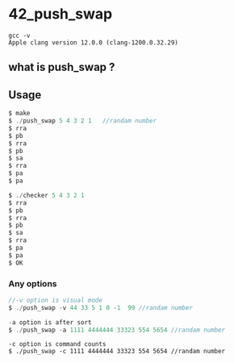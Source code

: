 # 42_push_swap

```
gcc -v
Apple clang version 12.0.0 (clang-1200.0.32.29)
```
## what is push_swap ?



## Usage
```c
$ make 
$ ./push_swap 5 4 3 2 1   //randam number
$ rra
$ pb
$ rra
$ pb
$ sa
$ rra
$ pa
$ pa

$ ./checker 5 4 3 2 1
$ rra
$ pb
$ rra
$ pb
$ sa
$ rra
$ pa
$ pa
$ OK
```

### Any options
```c
//-v option is visual mode
$ ./push_swap -v 44 33 5 1 0 -1  99 //randam number
```

```c
-a option is after sort
$ ./push_swap -a 1111 4444444 33323 554 5654 //randam number
```

```
-c option is command counts
$ ./push_swap -c 1111 4444444 33323 554 5654 //randam number
```
